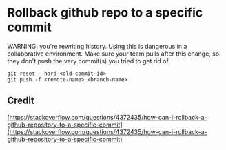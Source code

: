 # Rollback github repo to a specific commit

WARNING: you're rewriting history. Using this is dangerous in a collaborative environment. Make sure your team pulls after this change, so they don't push the very commit(s) you tried to get rid of.

```
git reset --hard <old-commit-id>
git push -f <remote-name> <branch-name>
```


## Credit

[https://stackoverflow.com/questions/4372435/how-can-i-rollback-a-github-repository-to-a-specific-commit](https://stackoverflow.com/questions/4372435/how-can-i-rollback-a-github-repository-to-a-specific-commit)